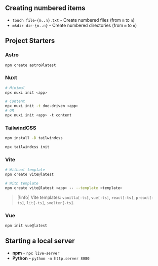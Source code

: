 ## Creating numbered items

- `touch file-{m..n}.txt` - Create numbered files (from `m` to `n`)
- `mkdir dir-{m..n}` - Create numbered directories (from `m` to `n`)

## Project Starters

### Astro

```bash
npm create astro@latest
```
### Nuxt

```bash
# Minimal
npx nuxi init <app>

# Content
npx nuxi init -t doc-driven <app>
# OR
npx nuxi init <app> -t content
```
### TailwindCSS

```bash
npm install -D tailwindcss

npx tailwindcss init
```
### Vite

```bash
# Without template
npm create vite@latest

# With template
npm create vite@latest <app> -- --template <template>
```

> [!info]
> Vite templates: `vanilla[-ts]`, `vue[-ts]`, `react[-ts]`, `preact[-ts]`, `lit[-ts]`, `svelter[-ts]`.

### Vue

```bash
npm init vue@latest
```

## Starting a local server

- **npm** - `npx live-server`
- **Python** - `python -m http.server 8080`
